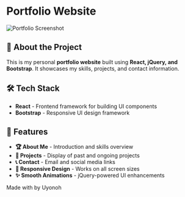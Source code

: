 # Portfolio Website

![Portfolio Screenshot](screenshot.png) <!-- Add a screenshot of your site -->

## 🚀 About the Project
This is my personal **portfolio website** built using **React, jQuery, and Bootstrap**. It showcases my skills, projects, and contact information.

## 🛠️ Tech Stack
- **React** - Frontend framework for building UI components
- **Bootstrap** - Responsive UI design framework

## 📂 Features
- **🏆 About Me** - Introduction and skills overview
- **💼 Projects** - Display of past and ongoing projects
- **📞 Contact** - Email and social media links
- **🎨 Responsive Design** - Works on all screen sizes
- **✨ Smooth Animations** - jQuery-powered UI enhancements




Made with  by Uyonoh


